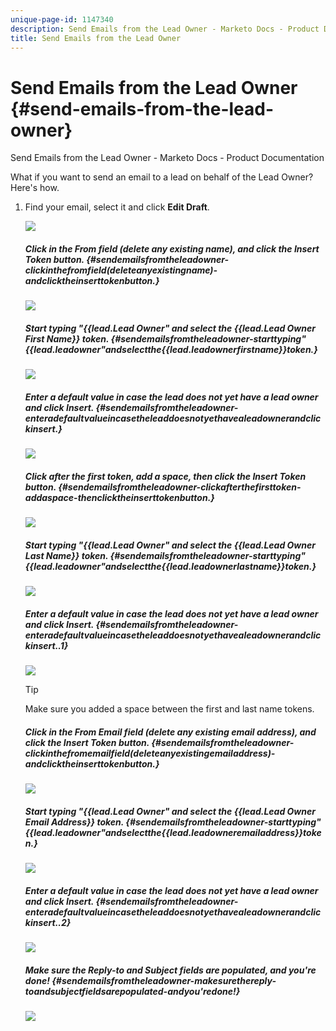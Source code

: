 ```yaml
---
unique-page-id: 1147340
description: Send Emails from the Lead Owner - Marketo Docs - Product Documentation
title: Send Emails from the Lead Owner
---
```


# Send Emails from the Lead Owner {#send-emails-from-the-lead-owner}

Send Emails from the Lead Owner - Marketo Docs - Product Documentation

What if you want to send an email to a lead on behalf of the Lead Owner? Here's how.

1. Find your email, select it and click **Edit Draft**.

   ![](assets/one.png)

   ##### Click in the From field (delete any existing name), and click the Insert Token button. {#sendemailsfromtheleadowner-clickinthefromfield(deleteanyexistingname)-andclicktheinserttokenbutton.}

   ![](assets/two.png)

   ##### Start typing "{{lead.Lead Owner" and select the {{lead.Lead Owner First Name}} token. {#sendemailsfromtheleadowner-starttyping"{{lead.leadowner"andselectthe{{lead.leadownerfirstname}}token.}

   ![](assets/image2014-9-11-13-3a7-3a43.png)

   ##### Enter a default value in case the lead does not yet have a lead owner and click Insert. {#sendemailsfromtheleadowner-enteradefaultvalueincasetheleaddoesnotyethavealeadownerandclickinsert.}

   ![](assets/image2014-9-11-13-3a7-3a58.png)

   ##### Click after the first token, add a space, then click the Insert Token button. {#sendemailsfromtheleadowner-clickafterthefirsttoken-addaspace-thenclicktheinserttokenbutton.}

   ![](assets/five.png)

   ##### Start typing "{{lead.Lead Owner" and select the {{lead.Lead Owner Last Name}} token. {#sendemailsfromtheleadowner-starttyping"{{lead.leadowner"andselectthe{{lead.leadownerlastname}}token.}

   ![](assets/image2014-9-11-13-3a8-3a24.png)

   ##### Enter a default value in case the lead does not yet have a lead owner and click Insert. {#sendemailsfromtheleadowner-enteradefaultvalueincasetheleaddoesnotyethavealeadownerandclickinsert..1}

   ![](assets/image2014-9-11-13-3a8-3a39.png)

   >[!TIP]
   >
   >Make sure you added a space between the first and last name tokens.

   ##### Click in the From Email field (delete any existing email address), and click the Insert Token button. {#sendemailsfromtheleadowner-clickinthefromemailfield(deleteanyexistingemailaddress)-andclicktheinserttokenbutton.}

   ![](assets/eight.png)

   ##### Start typing "{{lead.Lead Owner" and select the {{lead.Lead Owner Email Address}} token. {#sendemailsfromtheleadowner-starttyping"{{lead.leadowner"andselectthe{{lead.leadowneremailaddress}}token.}

   ![](assets/image2014-9-11-13-3a9-3a33.png)

   ##### Enter a default value in case the lead does not yet have a lead owner and click Insert. {#sendemailsfromtheleadowner-enteradefaultvalueincasetheleaddoesnotyethavealeadownerandclickinsert..2}

   ![](assets/ten.png)

   ##### Make sure the Reply-to and Subject fields are populated, and you're done! {#sendemailsfromtheleadowner-makesurethereply-toandsubjectfieldsarepopulated-andyou'redone!}

   ![](assets/eleven.png)

